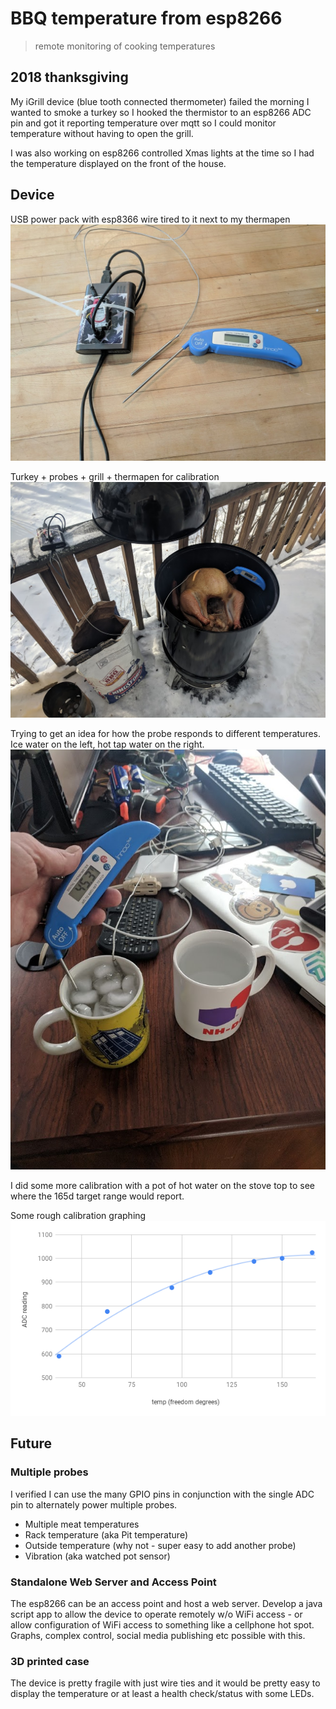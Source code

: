 # BBQ temperature from esp8266
> remote monitoring of cooking temperatures

## 2018 thanksgiving
My iGrill device (blue tooth connected thermometer) failed the morning I wanted to smoke a turkey so I hooked the thermistor to an esp8266 ADC pin and got it reporting temperature over mqtt so I could monitor temperature without having to open the grill.

I was also working on esp8266 controlled Xmas lights at the time so I had the temperature displayed on the front of the house.

## Device
USB power pack with esp8366 wire tired to it next to my thermapen
<img src="probes.jpg">

Turkey + probes + grill + thermapen for calibration
<img src="bbq.jpg">

Trying to get an idea for how the probe responds to different temperatures. Ice water on the left, hot tap water on the right.
<img src="calibration.jpg">

I did some more calibration with a pot of hot water on the stove top to see where the 165d target range would report.

Some rough calibration graphing
<img src="graph.png">

## Future

### Multiple probes
I verified I can use the many GPIO pins in conjunction with the single ADC pin to alternately power multiple probes.
* Multiple meat temperatures
* Rack temperature (aka Pit temperature)
* Outside temperature (why not - super easy to add another probe)
* Vibration (aka watched pot sensor)

### Standalone Web Server and Access Point
The esp8266 can be an access point and host a web server. Develop a java script app to allow the device to operate remotely w/o WiFi access - or allow configuration of WiFi access to something like a cellphone hot spot.
Graphs, complex control, social media publishing etc possible with this.

### 3D printed case
The device is pretty fragile with just wire ties and it would be pretty easy to display the temperature or at least a health check/status with some LEDs.
